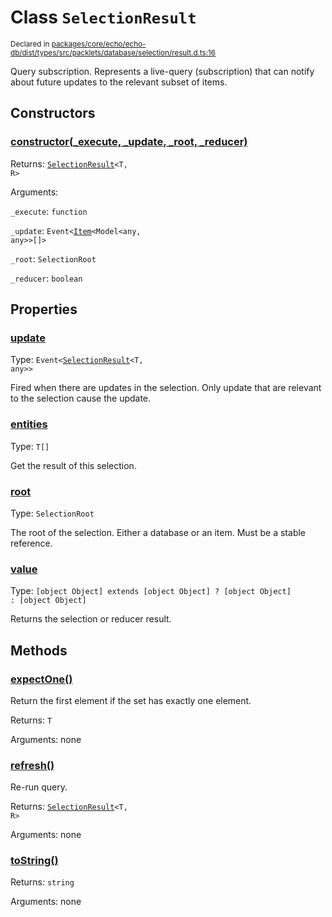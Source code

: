 # Class `SelectionResult`
<sub>Declared in [packages/core/echo/echo-db/dist/types/src/packlets/database/selection/result.d.ts:16]()</sub>


Query subscription.
Represents a live-query (subscription) that can notify about future updates to the relevant subset of items.

## Constructors
### [constructor(_execute, _update, _root, _reducer)]()


Returns: <code>[SelectionResult](/api/@dxos/client/classes/SelectionResult)&lt;T, R&gt;</code>

Arguments: 

`_execute`: <code>function</code>

`_update`: <code>Event&lt;[Item](/api/@dxos/client/classes/Item)&lt;Model&lt;any, any&gt;&gt;[]&gt;</code>

`_root`: <code>SelectionRoot</code>

`_reducer`: <code>boolean</code>

## Properties
### [update]()
Type: <code>Event&lt;[SelectionResult](/api/@dxos/client/classes/SelectionResult)&lt;T, any&gt;&gt;</code>

Fired when there are updates in the selection.
Only update that are relevant to the selection cause the update.
### [entities]()
Type: <code>T[]</code>

Get the result of this selection.
### [root]()
Type: <code>SelectionRoot</code>

The root of the selection. Either a database or an item. Must be a stable reference.
### [value]()
Type: <code>[object Object] extends [object Object] ? [object Object] : [object Object]</code>

Returns the selection or reducer result.

## Methods
### [expectOne()]()


Return the first element if the set has exactly one element.

Returns: <code>T</code>

Arguments: none
### [refresh()]()


Re-run query.

Returns: <code>[SelectionResult](/api/@dxos/client/classes/SelectionResult)&lt;T, R&gt;</code>

Arguments: none
### [toString()]()


Returns: <code>string</code>

Arguments: none